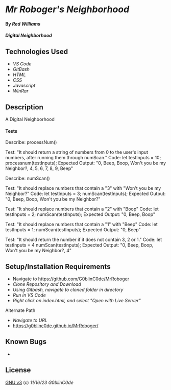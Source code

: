 # _Mr Roboger's Neighborhood_

#### By _**Red Williams**_

#### _Digital Neighborhood_

## Technologies Used

* _VS Code_
* _GitBash_
* _HTML_
* _CSS_
* _Javascript_
* _WinRar_

## Description

A Digital Neighborhood

#### Tests

Describe: processNum()

Test: "It should return a string of numbers from 0 to the user's input numbers, after running them through numScan."
Code: 
    let testInputs = 10;
    processnum(testInputs);
Expected Output: "0, Beep, Boop, Won't you be my Neighbor?, 4, 5, 6, 7, 8, 9, Beep"


Describe: numScan()

Test: "It should replace numbers that contain a "3" with "Won't you be my Neighbor?"
Code: 
    let testInputs = 3;
    numScan(testInputs);
Expected Output: "0, Beep, Boop, Won't you be my Neighbor?"

Test: "It should replace numbers that contain a "2" with "Boop"
Code: 
    let testInputs = 2;
    numScan(testInputs);
Expected Output: "0, Beep, Boop"

Test: "It should replace numbers that contain a "1" with "Beep"
Code: 
    let testInputs = 1;
    numScan(testInputs);
Expected Output: "0, Beep"

Test: "It should return the number if it does not contain 3, 2 or 1."
Code:
    let testInputs = 4
    numScan(testInputs);
Expected Output: "0, Beep, Boop, Won't you be my Neighbor?, 4"

## Setup/Installation Requirements

* Navigate to https://github.com/G0blinC0de/MrRoboger
* _Clone Repository and Download_
* _Using Gitbash, navigate to cloned folder in directory_
* _Run in VS Code_
* _Right click on index.html, and select "Open with Live Server"_ 

Alternate Path
* _Navigate to URL_
* https://g0blinc0de.github.io/MrRoboger/



## Known Bugs

* 


## License



[GNU v3](LICENSE) (c) _11/16/23_ _G0blinC0de_